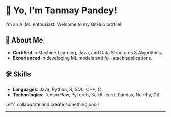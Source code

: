 # 🦖 Yo, I'm Tanmay Pandey!

I'm an AI,ML enthusiast. Welcome to my GitHub profile!

## 🚀 About Me

- **Certified** in Machine Learning, Java, and Data Structures & Algorithms.
- **Experienced** in developing ML models and full-stack applications.

## 🛠 Skills

- **Languages**: Java, Python, R, SQL, C++, C
- **Technologies**: TensorFlow, PyTorch, Scikit-learn, Pandas, NumPy, Git

Let's collaborate and create something cool!

---

<!---
tanmayp01/tanmayp01 is a ✨ special ✨ repository because its `README.md` (this file) appears on your GitHub profile.
You can click the Preview link to take a look at your changes.
--->
